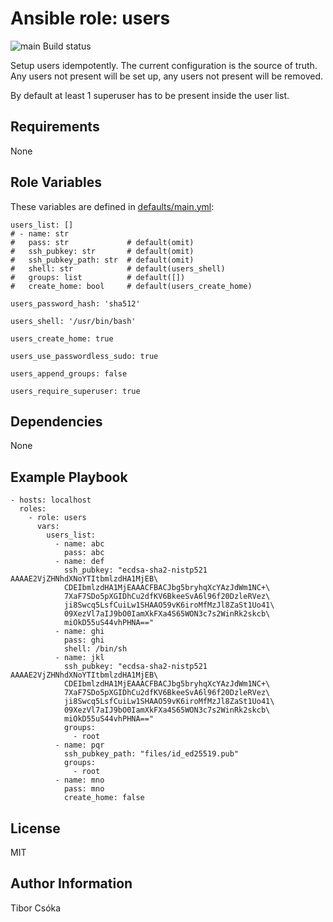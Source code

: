 Ansible role: users
=========

![main Build status](https://github.com/Provizanta/ansible-role-users/actions/workflows/main.yml/badge.svg)

Setup users idempotently. The current configuration is the source of truth. Any users not present will be set up, any users not present will be removed.

By default at least 1 superuser has to be present inside the user list.

Requirements
------------

None

Role Variables
--------------

These variables are defined in [defaults/main.yml](./defaults/main.yml):

    users_list: []
    # - name: str
    #   pass: str             # default(omit)
    #   ssh_pubkey: str       # default(omit)
    #   ssh_pubkey_path: str  # default(omit)
    #   shell: str            # default(users_shell)
    #   groups: list          # default([])
    #   create_home: bool     # default(users_create_home)

    users_password_hash: 'sha512'

    users_shell: '/usr/bin/bash'

    users_create_home: true

    users_use_passwordless_sudo: true

    users_append_groups: false

    users_require_superuser: true

Dependencies
------------

None

Example Playbook
----------------

    - hosts: localhost
      roles:
        - role: users
          vars:
            users_list:
              - name: abc
                pass: abc
              - name: def
                ssh_pubkey: "ecdsa-sha2-nistp521 AAAAE2VjZHNhdXNoYTItbmlzdHA1MjEB\
                CDEIbmlzdHA1MjEAAACFBACJbg5bryhqXcYAzJdWm1NC+\
                7XaF7SDo5pXGIDhCu2dfKV6BkeeSvA6l96f20DzleRVez\
                ji8Swcq5LsfCuiLw1SHAAO59vK6iroMfMzJl8ZaSt1Uo41\
                09XezVl7aIJ9bO0IamXkFXa4S65WON3c7s2WinRk2skcb\
                miOkD55uS44vhPHNA=="
              - name: ghi
                pass: ghi
                shell: /bin/sh
              - name: jkl
                ssh_pubkey: "ecdsa-sha2-nistp521 AAAAE2VjZHNhdXNoYTItbmlzdHA1MjEB\
                CDEIbmlzdHA1MjEAAACFBACJbg5bryhqXcYAzJdWm1NC+\
                7XaF7SDo5pXGIDhCu2dfKV6BkeeSvA6l96f20DzleRVez\
                ji8Swcq5LsfCuiLw1SHAAO59vK6iroMfMzJl8ZaSt1Uo41\
                09XezVl7aIJ9bO0IamXkFXa4S65WON3c7s2WinRk2skcb\
                miOkD55uS44vhPHNA=="
                groups:
                  - root
              - name: pqr
                ssh_pubkey_path: "files/id_ed25519.pub"
                groups:
                  - root
              - name: mno
                pass: mno
                create_home: false

License
-------

MIT

Author Information
------------------

Tibor Csóka
